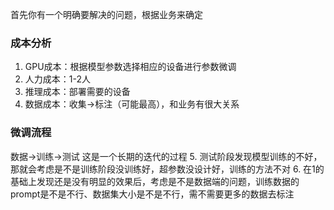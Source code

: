 首先你有一个明确要解决的问题，根据业务来确定


### 成本分析
1. GPU成本：根据模型参数选择相应的设备进行参数微调
2. 人力成本：1-2人
3. 推理成本：部署需要的设备
4. 数据成本：收集->标注（可能最高），和业务有很大关系

### 微调流程
数据->训练->测试
这是一个长期的迭代的过程
5. 测试阶段发现模型训练的不好，那就会考虑是不是训练阶段没训练好，超参数没设计好，训练的方法不对
6. 在1的基础上发现还是没有明显的效果后，考虑是不是数据端的问题，训练数据的prompt是不是不行、数据集大小是不是不行，需不需要更多的数据去标注
